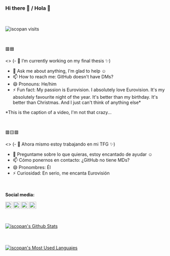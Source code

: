 ### Hi there 👋 / Hola 👋

<br/>

<p align="left"> <img src="https://komarev.com/ghpvc/?username=iscopan&label=Views&color=blue&style=plastic" alt="iscopan visits" /> </p>

<br/>

🟥🟦

<> (- 🔭 I’m currently working on my final thesis ✨)
- 💬 Ask me about anything, I'm glad to help ☺️
- 📫 How to reach me: GitHub doesn't have DMs?
- 😄 Pronouns: He/him
- ⚡ Fun fact: My passion is Eurovision. I absolutely love Eurovision. It's my absolutely favourite night of the year. It's better than my birthday. It's better than Christmas. And I just can't think of anything else*

*This is the caption of a video, I'm not that crazy...

<br/>

🟥🟨🟥

<> (- 🔭 Ahora mismo estoy trabajando en mi TFG ✨)
- 💬 Preguntame sobre lo que quieras, estoy encantado de ayudar ☺️
- 📫 Cómo ponernos en contacto: ¿GitHub no tiene MDs?
- 😄 Pronombres: Él
- ⚡ Curiosidad: En serio, me encanta Eurovisión

<br/>

**Social media:**

<a href="https://t.me/iscopan">
  <img align="left" alt="iscopan's Telegram" width="22px" src="https://cdn.jsdelivr.net/npm/simple-icons@v3/icons/telegram.svg" />
</a>
<a href="https://twitter.com/iscopan_">
  <img align="left" alt="iscopan's Twitter" width="22px" src="https://cdn.jsdelivr.net/npm/simple-icons@v3/icons/twitter.svg" />
</a>
<a href="https://instagram.com/iscopan_/">
  <img align="left" alt="iscopan's Instagram" width="22px" src="https://cdn.jsdelivr.net/npm/simple-icons@v3/icons/instagram.svg" />
</a>
<a href="https://linkedin.com/in/franciscodelapuente">
  <img align="left" alt="iscopan's Linkdein" width="22px" src="https://cdn.jsdelivr.net/npm/simple-icons@v3/icons/linkedin.svg" />
</a>

<br/>
<br/>
<br/>
<br/>

<a href="https://github.com/iscopan">
 <img align="center" src="https://github-readme-stats.vercel.app/api?username=iscopan&show_icons=true&theme=light&line_height=27" alt="iscopan's Github Stats"/>
</a>

<br/>
<br/>
<br/>
<br/>

<a href="https://github.com/iscopan">
  <img align="center" src="https://github-readme-stats.vercel.app/api/top-langs/?username=iscopan&theme=light" alt="iscopan's Most Used Languajes"/>
</a>

<br/>
<br/>


